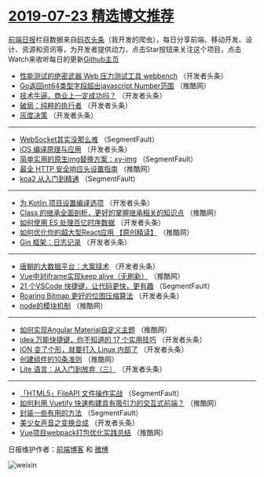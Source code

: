 # [2019-07-23 精选博文推荐](http://hao.caibaojian.com/date/2019/07/23)

[前端日报](http://caibaojian.com/c/news)栏目数据来自[码农头条](http://hao.caibaojian.com/)（我开发的爬虫），每日分享前端、移动开发、设计、资源和资讯等，为开发者提供动力，点击Star按钮来关注这个项目，点击Watch来收听每日的更新[Github主页](https://github.com/kujian/frontendDaily)
* [性能测试的绝密武器 Web 压力测试工具 webbench](http://hao.caibaojian.com/119204.html) （开发者头条）
* [Go返回int64类型字段超出javascript Number范围](http://hao.caibaojian.com/119226.html) （推酷网）
* [技术牛逼，商业上一定成功吗？](http://hao.caibaojian.com/119188.html) （开发者头条）
* [破局：纯粹的执行者](http://hao.caibaojian.com/119209.html) （开发者头条）
* [灰度决策](http://hao.caibaojian.com/119198.html) （开发者头条）

***
* [WebSocket其实没那么难](http://hao.caibaojian.com/119184.html) （SegmentFault）
* [iOS 编译原理与应用](http://hao.caibaojian.com/119200.html) （开发者头条）
* [简单实用的原生img替换方案：xy-img](http://hao.caibaojian.com/119185.html) （SegmentFault）
* [最全 HTTP 安全响应头设置指南](http://hao.caibaojian.com/119224.html) （推酷网）
* [koa2 从入门到精通](http://hao.caibaojian.com/119186.html) （SegmentFault）

***
* [为 Kotlin 项目设置编译选项](http://hao.caibaojian.com/119206.html) （开发者头条）
* [Class 的继承全面剖析，更好的掌握继承相关的知识点](http://hao.caibaojian.com/119227.html) （推酷网）
* [如何使用 ES 处理百亿时序数据](http://hao.caibaojian.com/119189.html) （开发者头条）
* [如何优化你的超大型React应用 【原创精读】](http://hao.caibaojian.com/119213.html) （推酷网）
* [Gin 框架：日志记录](http://hao.caibaojian.com/119190.html) （开发者头条）

***
* [唐朝的大数据平台：大案牍术](http://hao.caibaojian.com/119191.html) （开发者头条）
* [Vue中对iframe实现keep alive（无刷新）](http://hao.caibaojian.com/119216.html) （推酷网）
* [21 个VSCode 快捷键，让代码更快，更有趣](http://hao.caibaojian.com/119182.html) （SegmentFault）
* [Roaring Bitmap 更好的位图压缩算法](http://hao.caibaojian.com/119193.html) （开发者头条）
* [node的模块机制](http://hao.caibaojian.com/119218.html) （推酷网）

***
* [如何实现Angular Material自定义主题](http://hao.caibaojian.com/119219.html) （推酷网）
* [idea 万能快捷键，你不知道的 17 个实用技巧](http://hao.caibaojian.com/119187.html) （开发者头条）
* [ION 变了个形，就要打入 Linux 内部了](http://hao.caibaojian.com/119208.html) （开发者头条）
* [创建组件的10条准则](http://hao.caibaojian.com/119228.html) （推酷网）
* [Lite 语言：从入门到放弃（三）](http://hao.caibaojian.com/119210.html) （开发者头条）

***
* [「HTML5」FileAPI 文件操作实战](http://hao.caibaojian.com/119180.html) （SegmentFault）
* [如何利用 Vuetify 快速构建具有吸引力的交互式前端？](http://hao.caibaojian.com/119215.html) （推酷网）
* [封装一些有用的方法](http://hao.caibaojian.com/119181.html) （SegmentFault）
* [美少女声音之变换合成](http://hao.caibaojian.com/119192.html) （开发者头条）
* [Vue项目webpack打包优化实践总结](http://hao.caibaojian.com/119217.html) （推酷网）

日报维护作者：[前端博客](http://caibaojian.com/) 和 [微博](http://caibaojian.com/go/weibo)

![weixin](https://user-images.githubusercontent.com/3055447/38468989-651132ac-3b80-11e8-8e6b-15122322a9d7.png)